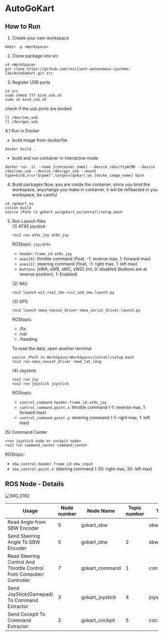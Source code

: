 # AutoGoKart

## How to Run
1. Create your own workspace
```
mkdir -p <WorkSpace>
```
2. Clone package into src
```
cd <WorkSpace>
git clone https://github.com/resilient-autonomous-systems-lab/AutoGoKart.git src
```
3. Register USB ports
```
cd src
sudo chmod 777 bind_usb.sh
sudo sh bind_usb.sh
```
check if the usb ports are binded
```
ll /dev/imu_usb
ll /dev/gps_usb
```
4.1 Run in Docker
- build image from dockerfile
```
docker build . 
```
- build and run container in interactive mode
```
docker run -it --name [container_name] --device /dev/ttyACM0 --device /dev/imu_usb --device /dev/gps_usb --mount type=bind,src="$(pwm)",target=/gokart_ws [docke_image_name] bash
```
4. Build packages
Now, you are inside the container, since you bind the workspace, anychange you make in container, it will be refleacted in you workspace, be careful
```
cd /gokart_ws
colcon build
source /Path to gokart_ws/gokart_ws/install/setup.bash
```
5. Run Launch files <br>
   (1) AT9S joystick
   ```
   ros2 run at9s_joy at9s_joy
   ```
   ROStopic: `joy/at9s`
   - `header.frame_id`: `at9s_joy`
   - `axes[0]`: throttle command (float, -1: reverse max, 1: forward max)
   - `axes[1]`: steering command (float, -1: right max, 1: left max)
   - `buttons`: [sWA, sWB, sWC, sWD] (int, 0: disabled (buttons are at reverse position), 1: Enabled)

   (2) IMU
   ```
   ros2 launch wit_ros2_imu rviz_and_imu.launch.py
   ```
   (3) GPS
   ```
   ros2 launch nmea_navsat_driver nmea_serial_driver.launch.py
   ```
   ROStopic:
   - /fix
   - /vel
   - /heading
   
   To read the data, open another terminal
   ```
   source /Path to WorkSpace/<WorkSpace>/install/setup.bash
   ros2 run nmea_navsat_driver read_lat_long
   ```
   (4) Joystick
   ```
   ros2 run joy
   ros2 run joystick joystick
   ```
   ROStopic:
   - `control_command.header.frame_id`: `at9s_joy`
   - `control_command.point.x`: throttle command (-1: reverse max, 1: forward max)
   - `control_command.point.y`: steering command (-1: right max, 1: left max)
   
  (5) Command Center
  ```
  <run joystick node or cockpit node>
  ros2 run command_center command_center
  ```
  ROStopic:
   - `sbw_control.header.frame_id`: `sbw_input`
   - `sbw_control.point.x`: steering command (-30: right max, 30: left max)
  
   
## ROS Node - Details

![IMG_0162](https://github.com/Naveenkumarar/AutoGoKart/assets/29993827/5eb8c6c0-c0e8-4dfe-831c-f43d045df81f)

Usage  |  Node number  |  Node Name  |  Topic number  |  Topic Name  |  Msg Type
---  |---  |---  |---  |---  |---
Read Angle from SBW Encoder  |  5  |  gokart_sbw  |    |  sbw_feedback  |   geometery_msgs/msg/PointStamped
Send Steering Angle To SBW Encoder  |  5  |  gokart_sbw  |   2  |  sbw_control  |   geometery_msgs/msg/PointStamped
Read Steering Control And Throttle Control from Computer/ Controller  |  7  | gokart_command  |  1  |  control_command  |  geometery_msgs/msg/PointStamped
Send JoyStick(Gamepad) To Command Extractor  |  3  |  gokart_joystick  |  4   |  joystick_command  |   sensor_msgs/msg/joy
Send Cockpit To Command Extractor  |  2  |  gokart_cockpit  |  5   |  cockpit_command  |   geometery_msgs/msg/PointStamped





 

